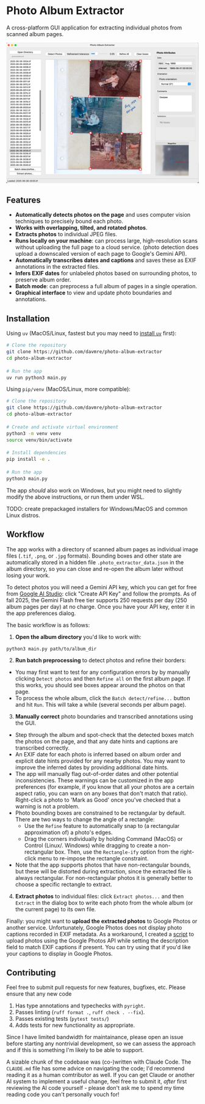 # Photo Album Extractor

A cross-platform GUI application for extracting individual photos from scanned album
pages.

![screenshot](docs/screenshot_banner.png)

## Features

- **Automatically detects photos on the page** and uses computer vision techniques to
  precisely bound each photo.
- **Works with overlapping, tilted, and rotated photos**.
- **Extracts photos** to individual JPEG files.
- **Runs locally on your machine**: can process large, high-resolution scans without
  uploading the full page to a cloud service. (photo detection does upload
  a downscaled version of each page to Google's Gemini API).
- **Automatically transcribes dates and captions** and saves these as EXIF annotations
  in the extracted files.
- **Infers EXIF dates** for unlabeled photos based on surrounding photos, to preserve
  album order.
- **Batch mode**: can preprocess a full album of pages in a single operation.
- **Graphical interface** to view and update photo boundaries and annotations.


## Installation

Using `uv` (MacOS/Linux, fastest but you may need to [install
`uv`](https://docs.astral.sh/uv/getting-started/installation/) first):

```bash
# Clone the repository
git clone https://github.com/davmre/photo-album-extractor
cd photo-album-extractor

# Run the app
uv run python3 main.py
```

Using `pip/venv` (MacOS/Linux, more compatible):

```bash
# Clone the repository
git clone https://github.com/davmre/photo-album-extractor
cd photo-album-extractor

# Create and activate virtual environment
python3 -m venv venv
source venv/bin/activate

# Install dependencies
pip install -e .

# Run the app
python3 main.py
```

The app *should* also work on Windows, but you might need to slightly modify the above
instructions, or run them under WSL.

TODO: create prepackaged installers for Windows/MacOS and common Linux distros.

## Workflow

The app works with a directory of scanned album pages as individual image files (`.tif`,
`.png`, or `.jpg` formats). Bounding boxes and other state are automatically stored in a
hidden file `.photo_extractor_data.json` in the album directory, so you can close and
re-open the album later without losing your work.

To detect photos you will need a Gemini API key, which you can get for free from [Google
AI Studio](https://aistudio.google.com/app/apikey): click "Create API Key" and follow
the prompts. As of fall 2025, the Gemini Flash free tier supports 250 requests per day
(250 album pages per day) at no charge. Once you have your API key, enter it in the app
preferences dialog.

The basic workflow is as follows:

1. **Open the album directory** you'd like to work with:

```
python3 main.py path/to/album_dir
```

2. **Run batch preprocessing** to detect photos and refine their borders:
  - You may first want to test for any configuration errors by by manually clicking
    `Detect photos` and then `Refine all` on the first album page. If this works, you
    should see boxes appear around the photos on that page.
  - To process the whole album, click the `Batch detect/refine...` button and hit `Run`.
    This will take a while (several seconds per album page).

3. **Manually correct** photo boundaries and transcribed annotations using the GUI.
  - Step through the album and spot-check that the detected boxes match the photos on the page, and that any date hints and captions are transcribed correctly.
  - An EXIF date for each photo is inferred based on album order and explicit date
  hints provided for any nearby photos. You may want to improve the inferred dates by
  providing additional date hints.
  - The app will manually flag out-of-order dates and other potential inconsistencies.
  These warnings can be customized in the app preferences (for example, if you know that
  all your photos are a certain aspect ratio, you can warn on any boxes that don't match
  that ratio). Right-click a photo to 'Mark as Good' once you've checked that a warning
  is not a problem.
  - Photo bounding boxes are constrained to be rectangular by default. There are two ways to change the angle of a rectangle:
    - Use the `Refine` feature to automatically snap to (a rectangular approximation of) a photo's edges.
    - Drag the corners individually by holding Command (MacOS) or Control (Linux/.
      Windows) while dragging to create a non-rectangular box. Then, use the
      `Rectangle-ify` option from the right-click menu to re-impose the rectangle constraint.
  - Note that the app supports photos that have non-rectangular bounds, but
  these will be distorted during extraction, since the extracted file is always
  rectangular. For non-rectangular photos it is generally better to choose a specific rectangle to extract.

4. **Extract photos** to individual files: click `Extract photos...` and then `Extract`
   in the dialog box to write each photo from the whole album (or the current page) to its own file.

Finally: you might want to **upload the extracted photos** to Google Photos or another
service. Unfortunately, Google Photos does not display photo captions recorded in EXIF
metadata. As a workaround, I created a [script](https://github.com/davmre/photos_uploader) to upload photos using the Google
Photos API while setting the description field to match EXIF captions if present. You
can try using that if you'd like your captions to display in Google Photos.

## Contributing

Feel free to submit pull requests for new features, bugfixes, etc. Please ensure that any new code

1. Has type annotations and typechecks with `pyright`.
2. Passes linting (`ruff format .`, `ruff check . --fix`).
3. Passes existing tests (`pytest tests/`)
4. Adds tests for new functionality as appropriate.

Since I have limited bandwidth for maintainance, please open an issue before starting
any nontrivial development, so we can assess the approach and if this is something I'm
likely to be able to support.

A sizable chunk of the codebase was (co-)written with Claude Code. The `CLAUDE.md`
file has some advice on navigating the code; I'd recommend reading it as a human
comtributor as well. If you can get Claude or another AI system to implement a useful change, feel free to submit it, *after* first reviewing the AI code
yourself - please don't ask me to spend my time reading code you can't personally vouch for!